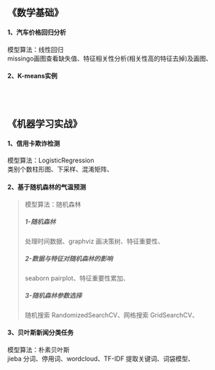 ## 《数学基础》
#### 1、汽车价格回归分析  
模型算法：线性回归  
missingo画图查看缺失值、特征相关性分析(相关性高的特征去掉)及画图、 

#### 2、K-means实例  

<br>
<br>

## 《机器学习实战》
#### 1、信用卡欺诈检测  
模型算法：LogisticRegression  
类别个数柱形图、下采样、混淆矩阵、

#### 2、基于随机森林的气温预测
>模型算法：随机森林 
>
>##### 1-随机森林
>处理时间数据、graphviz 画决策树、特征重要性、 
>
>##### 2-数据与特征对随机森林的影响
>seaborn pairplot、特征重要性累加、
>
>##### 3-随机森林参数选择 
>随机搜索 RandomizedSearchCV、网格搜索 GridSearchCV、


#### 3、贝叶斯新闻分类任务
模型算法：朴素贝叶斯  
jieba 分词、停用词、wordcloud、TF-IDF 提取关键词、词袋模型、




